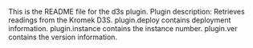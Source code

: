This is the README file for the d3s plugin.
Plugin description: Retrieves readings from the Kromek D3S.
plugin.deploy contains deployment information.
plugin.instance contains the instance number.
plugin.ver contains the version information.
